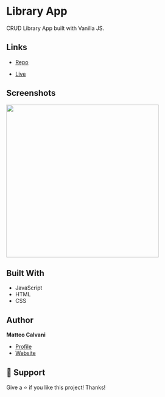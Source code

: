 # Library App

<p>CRUD Library App built with Vanilla JS.</p>

## Links

- [Repo](https://github.com/1987mat/LibraryApp 'Repo')

- [Live](https://1987mat.github.io/LibraryApp 'Live View')

## Screenshots

<img src="https://user-images.githubusercontent.com/64235918/195462537-b018761b-757a-4eed-b967-4812e6cc7388.png" width="400"/>

## Built With

- JavaScript
- HTML
- CSS

## Author

**Matteo Calvani**

- [Profile](https://github.com/1987mat 'Matteo Calvani')
- [Website](https://1987mat.github.io/Portfolio_Site)

## 🤝 Support

Give a ⭐️ if you like this project! Thanks!
